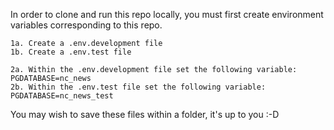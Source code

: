 In order to clone and run this repo locally, you must first create environment variables corresponding to this repo.

    1a. Create a .env.development file
    1b. Create a .env.test file

    2a. Within the .env.development file set the following variable: PGDATABASE=nc_news
    2b. Within the .env.test file set the following variable: PGDATABASE=nc_news_test

You may wish to save these files within a folder, it's up to you :-D